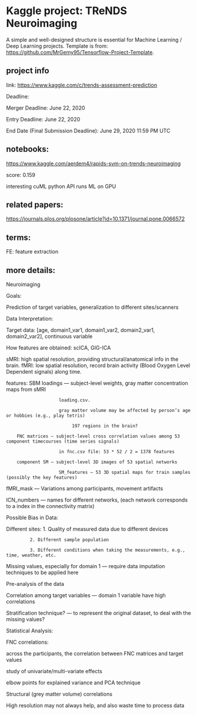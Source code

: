 # Kaggle project: TReNDS Neuroimaging

A simple and well-designed structure is essential for Machine Learning / Deep Learning projects. Template is from: https://github.com/MrGemy95/Tensorflow-Project-Template. 

## project info

link: https://www.kaggle.com/c/trends-assessment-prediction

Deadline: 

Merger Deadline: June 22, 2020

Entry Deadline: June 22, 2020

End Date (Final Submission Deadline): June 29, 2020 11:59 PM UTC

## notebooks:

https://www.kaggle.com/aerdem4/rapids-svm-on-trends-neuroimaging

score: 0.159

interesting cuML python API runs ML on GPU

## related papers:

https://journals.plos.org/plosone/article?id=10.1371/journal.pone.0066572

## terms:

FE: feature extraction

## more details:

Neuroimaging

Goals: 

Prediction of target variables, generalization to different sites/scanners

Data Interpretation:

Target data: [age, domain1_var1, domain1_var2, domain2_var1, domain2_var2], continuous variable

How features are obtained: scICA, GIG-ICA

sMRI: high spatial resolution, providing structural/anatomical info in the brain.
fMRI: low spatial resolution, record brain activity (Blood Oxygen Level Dependent signals) along time.

features: SBM loadings — subject-level weights, gray matter concentration maps from sMRI

					    loading.csv.
					    
					    gray matter volume may be affected by person’s age or hobbies (e.g., play tetris)

				             197 regions in the brain?

		FNC matrices — subject-level cross correlation values among 53 component timecourses (time series signals)

					    in fnc.csv file: 53 * 52 / 2 = 1378 features

		component SM — subject-level 3D images of 53 spatial networks

					    SM_features — 53 3D spatial maps for train samples (possibly the key features)

fMRI_mask — Variations among participants, movement artifacts

ICN_numbers — names for different networks, (each network corresponds to a index in the connectivity matrix)

Possible Bias in Data:

Different sites: 1. Quality of measured data due to different devices

			 2. Different sample population

			 3. Different conditions when taking the measurements, e.g., time, weather, etc. 

Missing values, especially for domain 1 — require data imputation techniques to be applied here

Pre-analysis of the data

Correlation among target variables — domain 1 variable have high correlations

Stratification technique? — to represent the original dataset, to deal with the missing values?

Statistical Analysis:

FNC correlations:

across the participants, the correlation between FNC matrices and target values

study of univariate/multi-variate effects

elbow points for explained variance and PCA technique

Structural (grey matter volume) correlations

High resolution may not always help, and also waste time to process data
